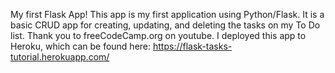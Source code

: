 My first Flask App!
This app is my first application using Python/Flask.  It is a basic CRUD app for creating, updating, and deleting the tasks on my To Do list.
Thank you to freeCodeCamp.org on youtube.
I deployed this app to Heroku, which can be found here: https://flask-tasks-tutorial.herokuapp.com/
